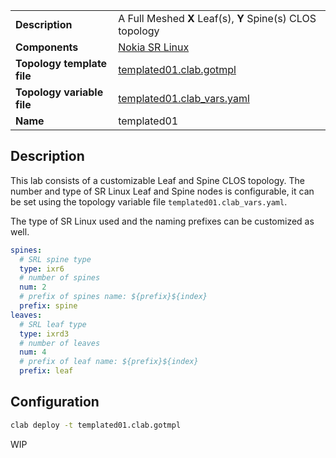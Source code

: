 |                               |                                                             |
| ----------------------------- | ----------------------------------------------------------- |
| **Description**               | A Full Meshed **X** Leaf(s), **Y** Spine(s) CLOS topology   |
| **Components**                | [Nokia SR Linux][srl]                                       |
| **Topology template file**    | [templated01.clab.gotmpl][topofile]                         |
| **Topology variable file**    | [templated01.clab_vars.yaml][topovarfile]                   |
| **Name**                      | templated01                                                 |

## Description

This lab consists of a customizable Leaf and Spine CLOS topology. The number and type of SR Linux Leaf and Spine nodes is configurable, it can be set using the topology variable file `templated01.clab_vars.yaml`.

The type of SR Linux used and the naming prefixes can be customized as well.

```yaml
spines:
  # SRL spine type
  type: ixr6
  # number of spines
  num: 2
  # prefix of spines name: ${prefix}${index}
  prefix: spine
leaves:
  # SRL leaf type
  type: ixrd3
  # number of leaves
  num: 4
  # prefix of leaf name: ${prefix}${index}
  prefix: leaf
```

<!-- <div class="mxgraph" style="max-width:100%;border:1px solid transparent;margin:0 auto; display:block;" data-mxgraph="{&quot;page&quot;:7,&quot;zoom&quot;:1.5,&quot;highlight&quot;:&quot;#0000ff&quot;,&quot;nav&quot;:true,&quot;check-visible-state&quot;:true,&quot;resize&quot;:true,&quot;url&quot;:&quot;https://raw.githubusercontent.com/srl-labs/containerlab/diagrams/srl02.drawio&quot;}"></div> -->

## Configuration

```bash
clab deploy -t templated01.clab.gotmpl
```

WIP

[srl]: https://www.nokia.com/networks/products/service-router-linux-NOS/
[topofile]: https://github.com/srl-labs/containerlab/tree/master/lab-examples/templated01/templated01.clab.gotmpl
[topovarfile]: https://github.com/srl-labs/containerlab/tree/master/lab-examples/templated01/templated01.clab_vars.yaml

[^1]: Resource requirements are provisional. Consult with SR Linux Software Installation guide for additional information.

<script type="text/javascript" src="https://cdn.jsdelivr.net/gh/hellt/drawio-js@main/embed2.js" async></script>
